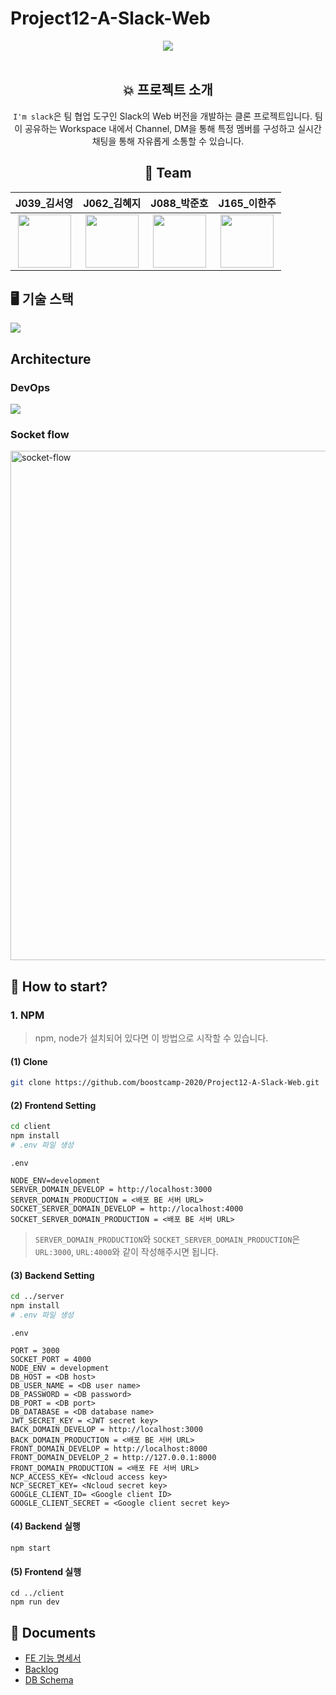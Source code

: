 # Project12-A-Slack-Web

<div align="center">
<img src="https://user-images.githubusercontent.com/48546343/101989147-ce37be80-3ce1-11eb-82a6-aa35d989789b.png" width="" height=""/>
<br />
<br />

## 💥 프로젝트 소개
`I'm slack`은 팀 협업 도구인 Slack의 Web 버전을 개발하는 클론 프로젝트입니다. 팀이 공유하는 Workspace 내에서 Channel, DM을 통해 특정 멤버를 구성하고 실시간 채팅을 통해 자유롭게 소통할 수 있습니다. 

## 👥 Team

| J039_김서영 | J062_김혜지 | J088_박준호 |J165_이한주 |
| :------: | :------: | :------: | :------: |
| <img width=85 src="https://ca.slack-edge.com/T019JFET9H7-U01A1NXHW5P-6ad3ec6e0275-512"> | <img width=85 src="https://ca.slack-edge.com/T019JFET9H7-U019PAHD2BV-c7785a9ef0f7-512">| <img width=85 src="https://ca.slack-edge.com/T019JFET9H7-U019P4W0YUA-41504186feaf-512"> | <img width=85 src="https://ca.slack-edge.com/T019JFET9H7-U019VBGPEAG-c7259ab3d955-512"> |
</div>


## 🖥 기술 스택
<img src="https://user-images.githubusercontent.com/46681729/102215468-1abb0e00-3f1d-11eb-976d-c75f094e77db.png">


## Architecture


### DevOps
<img src="https://user-images.githubusercontent.com/63051473/101992417-6d66b100-3cf6-11eb-8df9-ef7f65e90bf3.png"/>

### Socket flow
<img width="815" alt="socket-flow" src="https://user-images.githubusercontent.com/57661699/101992609-f9c5a380-3cf7-11eb-8593-2205a5df694f.png">


## 🚦 How to start?

### 1. NPM

> npm, node가 설치되어 있다면 이 방법으로 시작할 수 있습니다.

#### (1) Clone

```bash
git clone https://github.com/boostcamp-2020/Project12-A-Slack-Web.git
```

#### (2) Frontend Setting

```bash
cd client
npm install
# .env 파일 생성
```

`.env`

```
NODE_ENV=development
SERVER_DOMAIN_DEVELOP = http://localhost:3000
SERVER_DOMAIN_PRODUCTION = <배포 BE 서버 URL>
SOCKET_SERVER_DOMAIN_DEVELOP = http://localhost:4000
SOCKET_SERVER_DOMAIN_PRODUCTION = <배포 BE 서버 URL>
```

> `SERVER_DOMAIN_PRODUCTION`와 `SOCKET_SERVER_DOMAIN_PRODUCTION`은 `URL:3000`, `URL:4000`와 같이 작성해주시면 됩니다.
> 
#### (3) Backend Setting

```bash 
cd ../server
npm install
# .env 파일 생성
```

`.env`

```
PORT = 3000
SOCKET_PORT = 4000
NODE_ENV = development
DB_HOST = <DB host>
DB_USER_NAME = <DB user name>
DB_PASSWORD = <DB password>
DB_PORT = <DB port>
DB_DATABASE = <DB database name>
JWT_SECRET_KEY = <JWT secret key>
BACK_DOMAIN_DEVELOP = http://localhost:3000
BACK_DOMAIN_PRODUCTION = <배포 BE 서버 URL>
FRONT_DOMAIN_DEVELOP = http://localhost:8000
FRONT_DOMAIN_DEVELOP_2 = http://127.0.0.1:8000
FRONT_DOMAIN_PRODUCTION = <배포 FE 서버 URL>
NCP_ACCESS_KEY= <Ncloud access key>
NCP_SECRET_KEY= <Ncloud secret key>
GOOGLE_CLIENT_ID= <Google client ID>
GOOGLE_CLIENT_SECRET = <Google client secret key>
```

#### (4) Backend 실행

```bash=
npm start
```

#### (5) Frontend 실행

```bash=
cd ../client
npm run dev
```



## 📄 Documents
- [FE 기능 명세서](https://docs.google.com/presentation/d/1fi3qxlIQIMb2RBOowvshsdAujtwnlJcHvdZBSS9jVLM/edit#slide=id.p)
- [Backlog](https://docs.google.com/spreadsheets/d/1ETdbHj9wcMq7f9w6AYJnS_aCk9H8cTeX2V2qf03RcGM/edit#gid=0)
- [DB Schema](https://github.com/boostcamp-2020/Project12-A-Slack-Web/wiki/DB-Schema)


